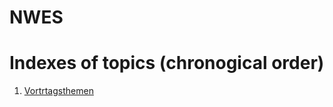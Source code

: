 # NWES

Indexes of topics (chronogical order)
=====================================

1. [Vortrtagsthemen](./Vortragsthemen.md) 
